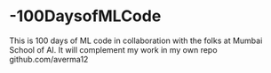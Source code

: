 # -100DaysofMLCode
This is 100 days of ML code in collaboration with the folks at Mumbai School of AI. It will complement my work
in my own repo github.com/averma12
